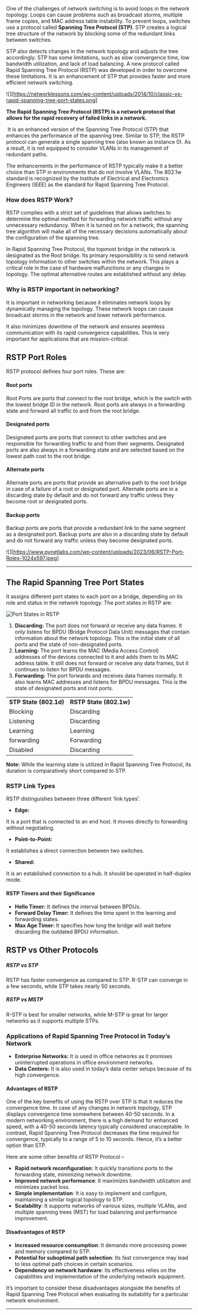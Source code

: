 One of the challenges of network switching is to avoid loops in the network topology. Loops can cause problems such as broadcast storms, multiple frame copies, and MAC address table instability. To prevent loops, switches use a protocol called **Spanning Tree Protocol (STP)**. STP creates a logical tree structure of the network by blocking some of the redundant links between switches.

STP also detects changes in the network topology and adjusts the tree accordingly. STP has some limitations, such as slow convergence time, low bandwidth utilization, and lack of load balancing. A new protocol called Rapid Spanning Tree Protocol (RSTP) was developed in order to overcome these limitations. It is an enhancement of STP that provides faster and more efficient network switching.

![][https://networklessons.com/wp-content/uploads/2014/10/classic-vs-rapid-spanning-tree-port-states.png]


**The Rapid Spanning Tree Protocol (RSTP) is a network protocol that allows for the rapid recovery of failed links in a network.**

 It is an enhanced version of the Spanning Tree Protocol (STP) that enhances the performance of the spanning tree. Similar to STP, the RSTP protocol can generate a single spanning tree (also known as instance 0). As a result, it is not equipped to consider VLANs in its management of redundant paths.

The enhancements in the performance of RSTP typically make it a better choice than STP in environments that do not involve VLANs. The 802.1w standard is recognized by the Institute of Electrical and Electronics Engineers (IEEE) as the standard for Rapid Spanning Tree Protocol.

### How does RSTP Work?

RSTP complies with a strict set of guidelines that allows switches to determine the optimal method for forwarding network traffic without any unnecessary redundancy. When it is turned on for a network, the spanning tree algorithm will make all of the necessary decisions automatically about the configuration of the spanning tree.

In Rapid Spanning Tree Protocol, the topmost bridge in the network is designated as the Root bridge. Its primary responsibility is to send network topology information to other switches within the network. This plays a critical role in the case of hardware malfunctions or any changes in topology. The optimal alternative routes are established without any delay.

### Why is RSTP important in networking?

It is important in networking because it eliminates network loops by dynamically managing the topology. These network loops can cause broadcast storms in the network and lower network performance.

It also minimizes downtime of the network and ensures seamless communication with its rapid convergence capabilities. This is very important for applications that are mission-critical.

## RSTP Port Roles

RSTP protocol defines four port roles. These are:

#### Root ports

Root Ports are ports that connect to the root bridge, which is the switch with the lowest bridge ID in the network. Root ports are always in a forwarding state and forward all traffic to and from the root bridge.

#### Designated ports

Designated ports are ports that connect to other switches and are responsible for forwarding traffic to and from their segments. Designated ports are also always in a forwarding state and are selected based on the lowest path cost to the root bridge.

#### Alternate ports

Alternate ports are ports that provide an alternative path to the root bridge in case of a failure of a root or designated port. Alternate ports are in a discarding state by default and do not forward any traffic unless they become root or designated ports.

#### Backup ports

Backup ports are ports that provide a redundant link to the same segment as a designated port. Backup ports are also in a discarding state by default and do not forward any traffic unless they become designated ports.

![][https://www.pynetlabs.com/wp-content/uploads/2023/06/RSTP-Port-Roles-1024x597.jpeg]

---

## The Rapid Spanning Tree Port States

It assigns different port states to each port on a bridge, depending on its role and status in the network topology. The port states in RSTP are:

![Port States in RSTP](https://www.pynetlabs.com/wp-content/uploads/2023/06/Port-States-in-RSTP.jpeg)

1. **Discarding:** The port does not forward or receive any data frames. It only listens for BPDU (Bridge Protocol Data Unit) messages that contain information about the network topology. This is the initial state of all ports and the state of non-designated ports.
2. **Learning:** The port learns the MAC (Media Access Control) addresses of the devices connected to it and adds them to its MAC address table. It still does not forward or receive any data frames, but it continues to listen for BPDU messages.
3. **Forwarding:** The port forwards and receives data frames normally. It also learns MAC addresses and listens for BPDU messages. This is the state of designated ports and root ports.

|   |   |
|---|---|
|**STP State (802.1d)**|**RSTP State (802.1w)**|
|Blocking|Discarding|
|Listening|Discarding|
|Learning|Learning|
|forwarding|Forwarding|
|Disabled|Discarding|

**Note:** While the learning state is utilized in Rapid Spanning Tree Protocol, its duration is comparatively short compared to STP.

### RSTP Link Types

RSTP distinguishes between three different ‘link types’.

- **Edge:**

It is a port that is connected to an end host. It moves directly to forwarding without negotiating.

- **Point-to-Point:**

It establishes a direct connection between two switches.

- **Shared:**

It is an established connection to a hub. It should be operated in half-duplex mode.

#### RSTP Timers and their Significance

- **Hello Timer:** It defines the interval between BPDUs.
- **Forward Delay Timer:** It defines the time spent in the learning and forwarding states.
- **Max Age Timer:** It specifies how long the bridge will wait before discarding the outdated BPDU information.

## RSTP vs Other Protocols

##### RSTP vs STP

RSTP has faster convergence as compared to STP. R-STP can converge in a few seconds, while STP takes nearly 50 seconds.

##### RSTP vs MSTP

R-STP is best for smaller networks, while M-STP is great for larger networks as it supports multiple STPs.

### Applications of Rapid Spanning Tree Protocol in Today’s Network

- **Enterprise Networks:** It is used in office networks as it promises uninterrupted operations in office environment networks.
- **Data Centers:** It is also used in today’s data center setups because of its high convergence.

#### Advantages of RSTP

One of the key benefits of using the RSTP over STP is that it reduces the convergence time. In case of any changes in network topology, STP displays convergence time somewhere between 40-50 seconds. In a modern networking environment, there is a high demand for enhanced speed, with a 40-50 seconds latency typically considered unacceptable. In contrast, Rapid Spanning Tree Protocol decreases the time required for convergence, typically to a range of 5 to 10 seconds. Hence, it’s a better option than STP.

Here are some other benefits of RSTP Protocol –

- **Rapid network reconfiguration**: It quickly transitions ports to the forwarding state, minimizing network downtime.
- **Improved network performance**: It maximizes bandwidth utilization and minimizes packet loss.
- **Simple implementation**: It is easy to implement and configure, maintaining a similar logical topology to STP.
- **Scalability**: It supports networks of various sizes, multiple VLANs, and multiple spanning trees (MST) for load balancing and performance improvement.

#### Disadvantages of RSTP

- **Increased resource consumption**: It demands more processing power and memory compared to STP.
- **Potential for suboptimal path selection**: Its fast convergence may lead to less optimal path choices in certain scenarios.
- **Dependency on network hardware**: Its effectiveness relies on the capabilities and implementation of the underlying network equipment.

It’s important to consider these disadvantages alongside the benefits of Rapid Spanning Tree Protocol when evaluating its suitability for a particular network environment.

---

